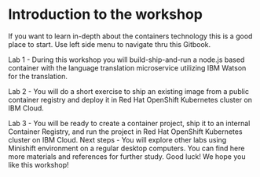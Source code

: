 # Introduction to the workshop

If you want to learn in-depth about the containers technology this is a good place to start. 
Use left side menu to navigate thru this Gitbook.

Lab 1 - During this workshop you will build-ship-and-run a node.js based container with the language translation microservice utilizing IBM Watson for the translation. 

Lab 2 - You will do a short exercise to ship an existing image from a public container registry and deploy it in Red Hat OpenShift Kubernetes cluster on IBM Cloud.

Lab 3 - You will be ready to create a container project, ship it to an internal Container Registry, and run the project in Red Hat OpenShift Kubernetes cluster on IBM Cloud.
Next steps - You will explore other labs using Minishift environment on a regular desktop computers. You can find here more materials and references for further study.
Good luck! We hope you like this workshop!
